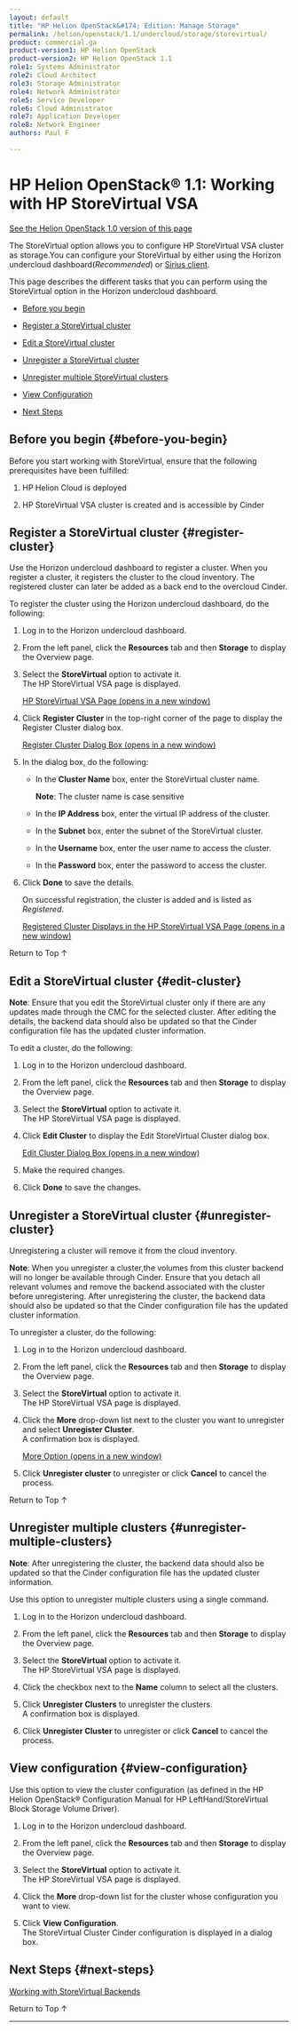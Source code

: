 ```yaml
---
layout: default
title: "HP Helion OpenStack&#174; Edition: Manage Storage"
permalink: /helion/openstack/1.1/undercloud/storage/storevirtual/
product: commercial.ga
product-version1: HP Helion OpenStack
product-version2: HP Helion OpenStack 1.1
role1: Systems Administrator 
role2: Cloud Architect 
role3: Storage Administrator 
role4: Network Administrator 
role5: Service Developer 
role6: Cloud Administrator 
role7: Application Developer 
role8: Network Engineer 
authors: Paul F

---
```

<!--PUBLISHED-->


<script>

function PageRefresh {
onLoad="window.refresh"
}

PageRefresh();

</script>

<!---
<p style="font-size: small;"> <a href="/helion/openstack/1.1/install-beta/kvm/">&#9664; PREV</a> | <a href="/helion/openstack/1.1/install-beta-overview/">&#9650; UP</a> | <a href="/helion/openstack/1.1/install-beta/esx/">NEXT &#9654;</a> </p>-->


# HP Helion OpenStack&#174; 1.1: Working with HP StoreVirtual VSA 
[See the Helion OpenStack 1.0 version of this page](/helion/openstack/undercloud/storage/storevirtual/)

The StoreVirtual option allows you to configure HP StoreVirtual VSA cluster as storage.You can configure your StoreVirtual by either using the Horizon undercloud dashboard(*Recommended*) or [Sirius client](/helion/openstack/1.1/sirius/cli/workflow/). 

This page describes the different tasks that you can perform using the StoreVirtual option in the Horizon undercloud dashboard.


* [Before you begin](#before-you-begin)

* [Register a StoreVirtual cluster](#register-cluster)

* [Edit a StoreVirtual cluster](#edit-cluster)
	
* [Unregister a StoreVirtual cluster](#unregister-cluster) 
    
* [Unregister multiple StoreVirtual clusters](#unregister-multiple-clusters) 

* [View Configuration](#view-configuration)

* [Next Steps](#next-steps)


<!---Configuration of HP StoreServ/3PAR as Cinder back end using Sirius service involves the following steps:-->


## Before you begin {#before-you-begin}

Before you start working with StoreVirtual, ensure that the following prerequisites have been fulfilled:

1. HP Helion Cloud is deployed

2. HP StoreVirtual VSA cluster is created and is accessible by Cinder


## Register a StoreVirtual cluster {#register-cluster}
	
Use the Horizon undercloud dashboard to register a cluster. When you register a cluster, it registers the cluster to the cloud inventory. The registered cluster can later be added as a back end to the overcloud Cinder.

<!---You can register a cluster by either using the Horizon undercloud dashboard or Sirius client. (Refer [User manual for Sirius client](/helion/openstack/1.1/sirius-cli/)).-->

To register the cluster using the Horizon undercloud dashboard, do the following:

1. Log in to the Horizon undercloud dashboard.

2. From the left panel, click the **Resources** tab and then **Storage** to display the Overview page.

3. Select the **StoreVirtual** option to activate it.<br /> The HP StoreVirtual  VSA page is displayed.<br />

	<a href="javascript:window.open('/content/documentation/media/undercloud-storevirtual-register.png','_blank','toolbar=no,menubar=no,resizable=yes,scrollbars=yes')">HP StoreVirtual VSA Page (opens in a new window)</a>

4. Click **Register Cluster** in the top-right corner of the page to display the Register Cluster dialog box.

	<a href="javascript:window.open('/content/documentation/media/undercloud-storevirtual-register-page.png','_blank','toolbar=no,menubar=no,resizable=yes,scrollbars=yes')">Register Cluster Dialog Box (opens in a new window)</a>

5. In the dialog box, do the following:

    * In the **Cluster Name** box, enter the StoreVirtual cluster name.

		**Note**: The cluster name is case sensitive
   
    * In the **IP Address** box, enter the virtual IP address of the cluster.
   
    * In the **Subnet** box, enter the subnet of the StoreVirtual cluster.
   
    * In the **Username** box, enter the user name to access the cluster.
   
    * In the **Password** box, enter the password to access the cluster.
   
 	 <!--- * In the **Port** box, enter the port number for the SSH access or select the default value. The Port by default is *16022*.-->
6. Click **Done** to save the details. 

    On successful registration, the cluster is added and is listed as *Registered*.

	<a href="javascript:window.open('/content/documentation/media/undercloud-storevirtual-registered-cluster.png','_blank','toolbar=no,menubar=no,resizable=yes,scrollbars=yes')">Registered Cluster Displays in the HP StoreVirtual VSA Page (opens in a new window)</a>

<a href="#top" style="padding:14px 0px 14px 0px; text-decoration: none;"> Return to Top &#8593; </a>

## Edit a StoreVirtual cluster {#edit-cluster}

**Note**: Ensure that you edit the StoreVirtual cluster only if there are any updates made through the CMC for the selected cluster. After editing the details, the backend data should also be updated so that the Cinder configuration file has the updated cluster information.

To edit a cluster, do the following:

1. Log in to the Horizon undercloud dashboard.

2. From the left panel, click the **Resources** tab and then **Storage** to display the Overview page.

3. Select the **StoreVirtual** option to activate it.<br /> The HP StoreVirtual  VSA page is displayed.<br />

4. Click **Edit Cluster** to display the Edit StoreVirtual Cluster dialog box.
 
 	<a href="javascript:window.open('/content/documentation/media/undercloud-storevirtual-edit-cluster.png','_blank','toolbar=no,menubar=no,resizable=yes,scrollbars=yes')">Edit Cluster Dialog Box (opens in a new window)</a>

5. Make the required changes.

6. Click **Done** to save the changes.   


## Unregister a StoreVirtual cluster {#unregister-cluster}

Unregistering a cluster will remove it from the cloud inventory.

**Note**: When you unregister a cluster,the volumes from this cluster backend will no longer be available through Cinder. Ensure that you detach all relevant volumes and remove the backend associated with the cluster before unregistering. After unregistering the cluster, the backend data should also be updated so that the Cinder configuration file has the updated cluster information. 


To unregister a cluster, do the following:

1. Log in to the Horizon undercloud dashboard.

2. From the left panel, click the **Resources** tab and then **Storage** to display the Overview page.

3. Select the **StoreVirtual** option to activate it.<br /> The HP StoreVirtual  VSA page is displayed.<br />

4. Click the **More** drop-down list next to the cluster you want to unregister and select **Unregister Cluster**.<br /> A confirmation box is displayed.<br />

	<a href="javascript:window.open('/content/documentation/media/undercloud-storevirtual-more-options.png','_blank','toolbar=no,menubar=no,resizable=yes,scrollbars=yes')">More Option (opens in a new window)</a>

5. Click **Unregister cluster** to unregister or click **Cancel** to cancel the process. 

<a href="#top" style="padding:14px 0px 14px 0px; text-decoration: none;"> Return to Top &#8593; </a>

## Unregister multiple clusters {#unregister-multiple-clusters}

**Note**: After unregistering the cluster, the backend data should also be updated so that the Cinder configuration file has the updated cluster information.

Use this option to unregister multiple clusters using a single command.

1. Log in to the Horizon undercloud dashboard.

2. From the left panel, click the **Resources** tab and then **Storage** to display the Overview page.

3. Select the **StoreVirtual** option to activate it.<br /> The HP StoreVirtual VSA page is displayed.<br />

4. Click the checkbox next to the **Name** column to select all the clusters. 

5. Click **Unregister Clusters** to unregister the clusters.<br />A confirmation box is displayed.<br />

5. Click **Unregister Cluster** to unregister or click **Cancel** to cancel the process. 

 
## View configuration {#view-configuration}

Use this option to view the cluster configuration (as defined in the HP Helion OpenStack&#174; Configuration Manual for HP LeftHand/StoreVirtual Block Storage Volume Driver).

1. Log in to the Horizon undercloud dashboard.

2. From the left panel, click the **Resources** tab and then **Storage** to display the Overview page.

3. Select the **StoreVirtual** option to activate it.<br /> The HP StoreVirtual VSA page is displayed.<br />

4. Click the **More** drop-down list for the cluster whose configuration you want to view.

5. Click **View Configuration**.<br /> The StoreVirtual Cluster Cinder configuration is displayed in a dialog box.<br /> 


## Next Steps {#next-steps}

[Working with StoreVirtual Backends](/helion/openstack/1.1/undercloud/oc/config/storevirtual/)

<a href="#top" style="padding:14px 0px 14px 0px; text-decoration: none;"> Return to Top &#8593; </a>


----
